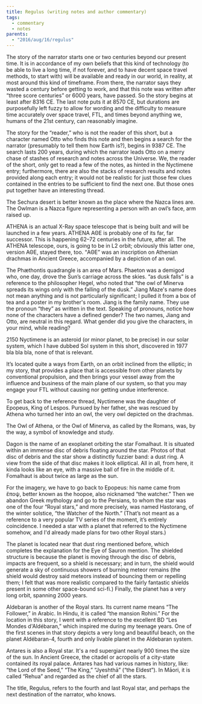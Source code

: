 ```yaml
---
title: Regulus (writing notes and author commentary)
tags:
  - commentary
  - notes
parents:
  - "2016/aug/16/regulus"
---
```


The story of the narrator starts one or two centuries beyond our present time.
It is in accordance of my own beliefs that this kind of technology (to be able
to live a long time, if not forever, and to have decent space travel methods,
to start with) will be available and ready in our world, in reality, at most
around this kind of timeframe. From there, the narrator says they wasted a
century before getting to work, and that this note was written after “three
score centuries” or 6000 years, have passed. So the story begins at least after
8316 CE. The last note puts it at 8570 CE, but durations are purposefully left
fuzzy to allow for wording and the difficulty to measure time accurately over
space travel, FTL, and times beyond anything we, humans of the 21st century,
can reasonably imagine.

The story for the “reader,” who is not the reader of this short, but a
character named Otto who finds this note and then begins a search for the
narrator (presumably to tell them how Earth is?), begins in 9387 CE. The search
lasts 200 years, during which the narrator leads Otto on a merry chase of
stashes of research and notes across the Universe. We, the reader of the short,
only get to read a few of the notes, as hinted in the Nyctimene entry;
furthermore, there are also the stacks of research results and notes provided
along each entry; it would not be realistic for just those few clues contained
in the entries to be sufficient to find the next one. But those ones put
together have an interesting thread.

The Sechura desert is better known as the place where the Nazca lines are. The
Owlman is a Nazca figure representing a person with an owl’s face, arm raised up.

ATHENA is an actual X-Ray space telescope that is being built and will be
launched in a few years. ATHENA ΑΘΕ is probably one of its far, far successor.
This is happening 62–72 centuries in the future, after all. The ATHENA
telescope, ours, is going to be in L2 orbit; obviously this latter one, version
ΑΘΕ, stayed there, too. “ΑΘΕ” was an inscription on Athenian drachmas in
Ancient Greece, accompanied by a depiction of an owl.

The Phæthontis quadrangle is an area of Mars. Phaeton was a demigod who, one
day, drove the Sun’s carriage across the skies. “as dusk falls” is a reference
to the philosopher Hegel, who noted that “the owl of Minerva spreads its wings
only with the falling of the dusk.” Jiang Maze's name does not mean anything
and is not particularly significant; I pulled it from a box of tea and a poster
in my brother's room. Jiang is the family name. They use the pronoun “they” as
written in the text. Speaking of pronouns, notice how none of the characters
have a defined gender? The two names, Jiang and Otto, are neutral in this
regard. What gender did you give the characters, in your mind, while reading?

2150 Nyctimene is an asteroid (or minor planet, to be precise) in our solar
system, which I have dubbed Sol system in this short, discovered in 1977 bla
bla bla, none of that is relevant.

It’s located quite a ways from Earth, on an orbit inclined from the elliptic;
in my story, that provides a place that is accessible from other planets by
conventional propulsion, and then brings your vessel away from the influence
and business of the main plane of our system, so that you may engage your FTL
without causing nor getting undue interference.

To get back to the reference thread, Nyctimene was the daughter of Epopeus,
King of Lespos. Pursued by her father, she was rescued by Athena who turned her
into an owl, the very owl depicted on the drachmas.

The Owl of Athena, or the Owl of Minerva, as called by the Romans, was, by the
way, a symbol of knowledge and study.

Dagon is the name of an exoplanet orbiting the star Fomalhaut. It is situated
within an immense disc of debris floating around the star. Photos of that disc
of debris and the star show a distinctly fuzzier band: a dust ring. A view from
the side of that disc makes it look elliptical. All in all, from here, it kinda
looks like an eye, with a massive ball of fire in the middle of it. Fomalhaut
is about twice as large as the sun.

For the imagery, we have to go back to Epopeus: his name came from ἔποψ, better
known as the hoopoe, also nicknamed “the watcher.” Then we abandon Greek
mythology and go to the Persians, to whom the star was one of the four “Royal
stars,” and more precisely, was named Hastorang, of the winter solstice, “the
Watcher of the North.” (That’s not meant as a reference to a very popular TV
series of the moment, it’s entirely coincidence. I needed a star with a planet
that referred to the Nyctimene somehow, and I'd already made plans for two
other Royal stars.)

The planet is located near that dust ring mentioned before, which completes the
explanation for the Eye of Sauron mention. The shielded structure is because
the planet is moving through the disc of debris, impacts are frequent, so a
shield is necessary; and in turn, the shield would generate a sky of continuous
showers of burning meteor remains (the shield would destroy said meteors
instead of bouncing them or repelling them; I felt that was more realistic
compared to the fairly fantastic shields present in some other space-bound
sci-fi.) Finally, the planet has a very long orbit, spanning 2000 years.

Aldebaran is another of the Royal stars. Its current name means “The Follower,”
in Arabic. In Hindu, it is called “the mansion Rohini.” For the location in
this story, I went with a reference to the excellent BD “Les Mondes
d'Aldébaran,” which inspired me during my teenage years. One of the first
scenes in that story depicts a very long and beautiful beach, on the planet
Aldébaran-4, fourth and only livable planet in the Aldebaran system.

Antares is also a Royal star. It's a red supergiant nearly 900 times the size
of the sun. In Ancient Greece, the citadel or acropolis of a city-state
contained its royal palace. Antares has had various names in history, like:
“the Lord of the Seed,” “The King,” “Jyeshthā” (“the Eldest”). In Māori, it is
called “Rehua” and regarded as the chief of all the stars.

The title, Regulus, refers to the fourth and last Royal star, and perhaps the
next destination of the narrator, who knows.
